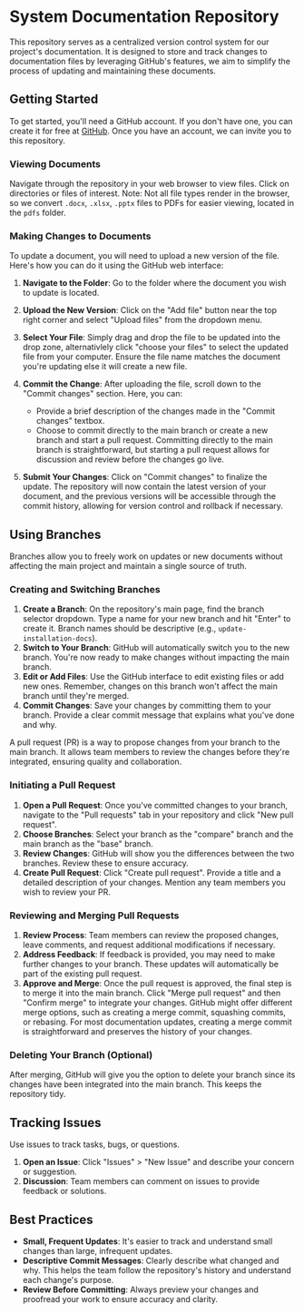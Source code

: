 # System Documentation Repository

This repository serves as a centralized version control system for our project's documentation. It is designed to store and track changes to documentation files by leveraging GitHub's features, we aim to simplify the process of updating and maintaining these documents.

## Getting Started

To get started, you'll need a GitHub account. If you don't have one, you can create it for free at [GitHub](https://github.com/). Once you have an account, we can invite you to this repository.

### Viewing Documents

Navigate through the repository in your web browser to view files. Click on directories or files of interest. Note: Not all file types render in the browser, so we convert `.docx`, `.xlsx`, `.pptx` files to PDFs for easier viewing, located in the `pdfs` folder.

### Making Changes to Documents

To update a document, you will need to upload a new version of the file. Here's how you can do it using the GitHub web interface:

1. **Navigate to the Folder**: Go to the folder where the document you wish to update is located.

2. **Upload the New Version**: Click on the "Add file" button near the top right corner and select "Upload files" from the dropdown menu.

3. **Select Your File**: Simply drag and drop the file to be updated into the drop zone, alternativlely click "choose your files" to select the updated file from your computer. Ensure the file name matches the document you're updating else it will create a new file.

4. **Commit the Change**: After uploading the file, scroll down to the "Commit changes" section. Here, you can:
    - Provide a brief description of the changes made in the "Commit changes" textbox.
    - Choose to commit directly to the main branch or create a new branch and start a pull request. Committing directly to the main branch is straightforward, but starting a pull request allows for discussion and review before the changes go live.

5. **Submit Your Changes**: Click on "Commit changes" to finalize the update. The repository will now contain the latest version of your document, and the previous versions will be accessible through the commit history, allowing for version control and rollback if necessary.
   
## Using Branches

Branches allow you to freely work on updates or new documents without affecting the main project and maintain a single source of truth.

### Creating and Switching Branches

1. **Create a Branch**: On the repository's main page, find the branch selector dropdown. Type a name for your new branch and hit "Enter" to create it. Branch names should be descriptive (e.g., `update-installation-docs`).
2. **Switch to Your Branch**: GitHub will automatically switch you to the new branch. You're now ready to make changes without impacting the main branch.
3. **Edit or Add Files**: Use the GitHub interface to edit existing files or add new ones. Remember, changes on this branch won't affect the main branch until they're merged.
4. **Commit Changes**: Save your changes by committing them to your branch. Provide a clear commit message that explains what you've done and why.

A pull request (PR) is a way to propose changes from your branch to the main branch. It allows team members to review the changes before they're integrated, ensuring quality and collaboration.

### Initiating a Pull Request

1. **Open a Pull Request**: Once you've committed changes to your branch, navigate to the "Pull requests" tab in your repository and click "New pull request".
2. **Choose Branches**: Select your branch as the "compare" branch and the main branch as the "base" branch.
3. **Review Changes**: GitHub will show you the differences between the two branches. Review these to ensure accuracy.
4. **Create Pull Request**: Click "Create pull request". Provide a title and a detailed description of your changes. Mention any team members you wish to review your PR.

### Reviewing and Merging Pull Requests

1. **Review Process**: Team members can review the proposed changes, leave comments, and request additional modifications if necessary.
2. **Address Feedback**: If feedback is provided, you may need to make further changes to your branch. These updates will automatically be part of the existing pull request.
3. **Approve and Merge**: Once the pull request is approved, the final step is to merge it into the main branch. Click "Merge pull request" and then "Confirm merge" to integrate your changes. GitHub might offer different merge options, such as creating a merge commit, squashing commits, or rebasing. For most documentation updates, creating a merge commit is straightforward and preserves the history of your changes.

### Deleting Your Branch (Optional)

After merging, GitHub will give you the option to delete your branch since its changes have been integrated into the main branch. This keeps the repository tidy.

## Tracking Issues

Use issues to track tasks, bugs, or questions.

1. **Open an Issue**: Click "Issues" > "New Issue" and describe your concern or suggestion.
2. **Discussion**: Team members can comment on issues to provide feedback or solutions.

## Best Practices

- **Small, Frequent Updates**: It's easier to track and understand small changes than large, infrequent updates.
- **Descriptive Commit Messages**: Clearly describe what changed and why. This helps the team follow the repository's history and understand each change's purpose.
- **Review Before Committing**: Always preview your changes and proofread your work to ensure accuracy and clarity.
